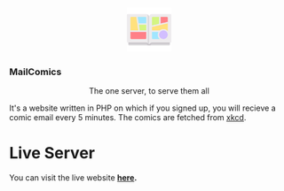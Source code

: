 <br />
<p align="center">
  <a href="https://github.com/sumeetmathpati/mail-comics">
    <img src="./logo.png" alt="Logo" width="80" height="80" style="border-radius: 10px:">
  </a>

  <h3>MailComics</h3>

  <p align="center">
    The one server, to serve them all
    <br />
  </p>
</p>

It's a website written in PHP on which if you signed up, you will recieve a comic email every 5 minutes. The comics are fetched from [xkcd](https://xkcd.com/).

# Live Server

You can visit the live website **[here](http://sumeet.ddns.net/index.php).** 

